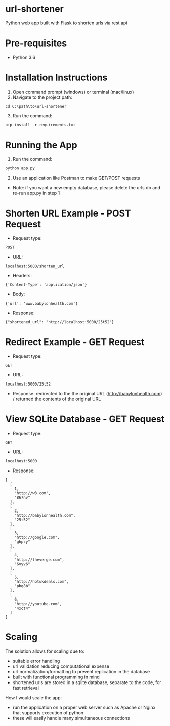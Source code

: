# url-shortener
Python web app built with Flask to shorten urls via rest api

# Pre-requisites
- Python 3.6

# Installation Instructions
1. Open command prompt (windows) or terminal (mac/linux)
2. Navigate to the project path: 
```
cd C:\path\to\url-shortener
```
3. Run the command:
```
pip install -r requirements.txt
```
# Running the App
1. Run the command: 
```
python app.py
```
2. Use an application like Postman to make GET/POST requests
- Note: if you want a new empty database, please delete the urls.db and re-run app.py in step 1 

# Shorten URL Example - POST Request
- Request type:
```
POST
```
- URL: 
```
localhost:5000/shorten_url
```
- Headers: 
```
{'Content-Type': 'application/json'}
```
- Body: 
```
{'url': 'www.babylonhealth.com'}
``` 
- Response: 
```
{"shortened_url": "http://localhost:5000/25t52"}
```

# Redirect Example - GET Request
- Request type:
```
GET
```
- URL: 
```
localhost:5000/25t52
```
- Response: redirected to the the original URL (http://babylonhealth.com) / returned the contents of the original URL

# View SQLite Database - GET Request
- Request type:
```
GET
```
- URL: 
```
localhost:5000
```
- Response:
```
[
  [
    1, 
    "http://w3.com", 
    "867nv"
  ], 
  [
    2, 
    "http://babylonhealth.com", 
    "25t52"
  ], 
  [
    3, 
    "http://google.com", 
    "ghpzy"
  ], 
  [
    4, 
    "http://theverge.com", 
    "6vyv6"
  ], 
  [
    5, 
    "http://hotukdeals.com", 
    "pbq8b"
  ], 
  [
    6, 
    "http://youtube.com", 
    "4xct4"
  ]
]
```
# Scaling
The solution allows for scaling due to:
- suitable error handling
- url validation reducing computational expense
- url normalization/formatting to prevent replication in the database
- built with functional programming in mind
- shortened urls are stored in a sqlite database, separate to the code, for fast retrieval 

How I would scale the app:
- run the application on a proper web server such as Apache or Nginx that supports execution of python
- these will easily handle many simultaneous connections
